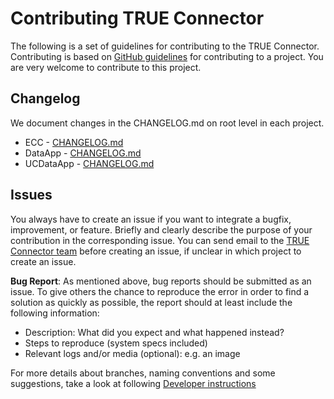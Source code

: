 # Contributing TRUE Connector

The following is a set of guidelines for contributing to the TRUE Connector. Contributing is based on [GitHub guidelines](https://docs.github.com/en/pull-requests/collaborating-with-pull-requests/proposing-changes-to-your-work-with-pull-requests/creating-a-pull-request-from-a-fork) for contributing to a project. You are very
welcome to contribute to this project.

## Changelog

We document changes in the CHANGELOG.md on root level in each project.

* ECC - [CHANGELOG.md](https://github.com/Engineering-Research-and-Development/true-connector-execution_core_container/blob/1.14.6/CHANGELOG.md)
* DataApp - [CHANGELOG.md](https://github.com/Engineering-Research-and-Development/true-connector-basic_data_app/blob/0.3.7/CHANGELOG.md)
* UCDataApp - [CHANGELOG.md](https://github.com/Engineering-Research-and-Development/true-connector-uc_data_app_platoon/blob/1.7.8/CHANGELOG.md)

## Issues

You always have to create an issue if you want to integrate a bugfix, improvement, or feature. Briefly and clearly describe the purpose of your contribution in the corresponding issue. You can send email to the [TRUE Connector team](mailto:trueconnector-team@eng.it) before creating an issue, if unclear in which project to create an issue.

**Bug Report**: As mentioned above, bug reports should be submitted as an issue. To give others
the chance to reproduce the error in order to find a solution as quickly as possible, the report
should at least include the following information:
* Description: What did you expect and what happened instead?
* Steps to reproduce (system specs included)
* Relevant logs and/or media (optional): e.g. an image

For more details about branches, naming conventions and some suggestions, take a look at following [Developer instructions](https://github.com/Engineering-Research-and-Development/true-connector-execution_core_container/tree/1.14.6#developer-guide-section)